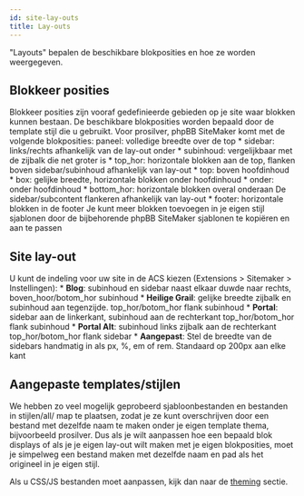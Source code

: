```yaml
---
id: site-lay-outs
title: Lay-outs
---
```


"Layouts" bepalen de beschikbare blokposities en hoe ze worden weergegeven.

## Blokkeer posities

Blokkeer posities zijn vooraf gedefinieerde gebieden op je site waar blokken kunnen bestaan. De beschikbare blokposities worden bepaald door de template stijl die u gebruikt. Voor prosilver, phpBB SiteMaker komt met de volgende blokposities: paneel: volledige breedte over de top * sidebar: links/rechts afhankelijk van de lay-out onder * subinhoud: vergelijkbaar met de zijbalk die net groter is * top_hor: horizontale blokken aan de top, flanken boven sidebar/subinhoud afhankelijk van lay-out * top: boven hoofdinhoud * box: gelijke breedte, horizontale blokken onder hoofdinhoud * onder: onder hoofdinhoud * bottom_hor: horizontale blokken overal onderaan De sidebar/subcontent flankeren afhankelijk van lay-out * footer: horizontale blokken in de footer Je kunt meer blokken toevoegen in je eigen stijl sjablonen door de bijbehorende phpBB SiteMaker sjablonen te kopiëren en aan te passen

## Site lay-out

U kunt de indeling voor uw site in de ACS kiezen (Extensions > Sitemaker > Instellingen): * **Blog**: subinhoud en sidebar naast elkaar duwde naar rechts, boven_hoor/botom_hor subinhoud * **Heilige Grail**: gelijke breedte zijbalk en subinhoud aan tegenzijde. top_hor/botom_hor flank subinhoud * **Portal**: sidebar aan de linkerkant, subinhoud aan de rechterkant top_hor/botom_hor flank subinhoud * **Portal Alt**: subinhoud links zijbalk aan de rechterkant top_hor/botom_hor flank sidebar * **Aangepast**: Stel de breedte van de sidebars handmatig in als px, %, em of rem. Standaard op 200px aan elke kant

## Aangepaste templates/stijlen

We hebben zo veel mogelijk geprobeerd sjabloonbestanden en bestanden in stijlen/all/ map te plaatsen, zodat je ze kunt overschrijven door een bestand met dezelfde naam te maken onder je eigen template thema, bijvoorbeeld prosilver. Dus als je wilt aanpassen hoe een bepaald blok displays of als je je eigen lay-out wilt maken met je eigen blokposities, moet je simpelweg een bestand maken met dezelfde naam en pad als het origineel in je eigen stijl.

Als u CSS/JS bestanden moet aanpassen, kijk dan naar de [theming](./developer-theming.md) sectie.